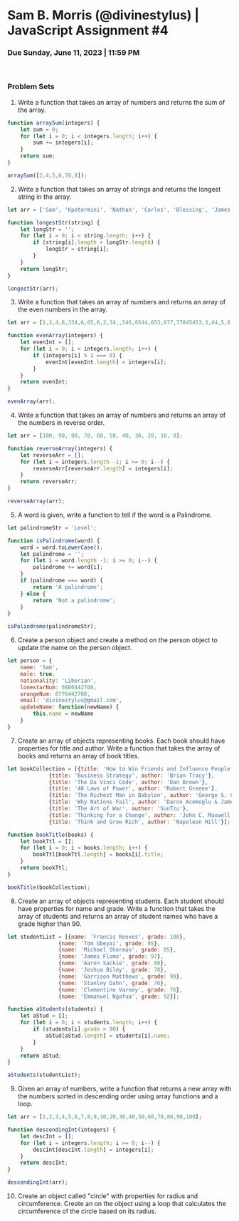 # <strong> Sam B. Morris (@divinestylus) </strong> | JavaScript Assignment #4 
### Due Sunday, June 11, 2023 | 11:59 PM
<br>

### <strong> Problem Sets </strong>

1. Write a function that takes an array of numbers and returns the sum of the array.

```js
function arraySum(integers) {
    let sum = 0;
    for (let i = 0; i < integers.length; i++) {
        sum += integers[i];
    }
    return sum;
}

arraySum([2,4,5,6,78,8]);
```

2. Write a function that takes an array of strings and returns the longest string in the array.

```js
let arr = ['Sam', 'Kpetermini', 'Nathan', 'Carlos', 'Blessing', 'James', 'Albin','Ben', 'Emmanuel'];

function longestStr(string) {
    let longStr = '';
    for (let i = 0; i < string.length; i++) {
        if (string[i].length > longStr.length) {
            longStr = string[i];
        }
    }
    return longStr;
}

longestStr(arr);
```

3. Write a function that takes an array of numbers and returns an array of the even numbers in the array.

```js
let arr = [1,2,4,6,334,6,65,6,2,34,,546,6544,653,677,77845453,3,44,5,6,65765,67566];

function evenArray(integers) {
    let evenInt = [];
    for (let i = 0; i < integers.length; i++) {
        if (integers[i] % 2 === 0) {
            evenInt[evenInt.length] = integers[i];
        }
    }
    return evenInt;
}

evenArray(arr);
```

4. Write a function that takes an array of numbers and returns an array of the numbers in reverse order.

```js
let arr = [100, 90, 80, 70, 60, 50, 40, 30, 20, 10, 0];

function reverseArray(integers) {
    let reverseArr = [];
    for (let i = integers.length -1; i >= 0; i--) {
        reverseArr[reverseArr.length] = integers[i];
    }
    return reverseArr;
}

reverseArray(arr);
```

5. A word is given, write a function to tell if the word is a Palindrome.

```js
let palindromeStr = 'Level';

function isPalindrome(word) {
    word = word.toLowerCase();
    let palindrome = '';
    for (let i = word.length -1; i >= 0; i--) {
        palindrome += word[i];
    }
    if (palindrome === word) {
        return 'A palindrome';
    } else {
        return 'Not a palindrome';
    }
}

isPalindrome(palindromeStr);
```

6. Create a person object and create a method on the person object to update the name on the person object.

```js
let person = {
    name: 'Sam',
    male: true,
    nationality: 'Liberian',
    lonestarNum: 0880442708,
    orangeNum: 0776442708,
    email: 'divinestylus@gmail.com',
    updateName: function(newName) {
        this.name = newName
    }
}
```

7. Create an array of objects representing books. Each book should have properties for title and author. Write a function that takes the array of books and returns an array of book titles.

```js
let bookCollection = [{title: 'How to Win Friends and Influence People', author: 'Dale Carnegie'},
             {title: 'Business Strategy', author: 'Brian Tracy'},
             {title: 'The Da Vinci Code', author: 'Dan Brown'},
             {title: '48 Laws of Power', author: 'Robert Greene'},
             {title: 'The Richest Man in Babylon', author: 'George S. Clason'},
             {title: 'Why Nations Fail', author: 'Daron Acemoglu & James A. Robinson'},
             {title: 'The Art of War', author: 'SunTzu'},
             {title: 'Thinking for a Change', author: 'John C. Maxwell'},
             {title: 'Think and Grow Rich', author: 'Napoleon Hill'}];

function bookTitle(books) {
    let bookTtl = [];
    for (let i = 0; i < books.length; i++) {
        bookTtl[bookTtl.length] = books[i].title;
    }
    return bookTtl;
}

bookTitle(bookCollection);
```

8. Create an array of objects representing students. Each student should have properties for name and grade. Write a function that takes the array of students and returns an array of student names who have a grade higher than 90.

```js
let studentList = [{name: 'Francis Reeves', grade: 100},
                {name: 'Tom Gbeyai', grade: 95},
                {name: 'Michael Sherman', grade: 85},
                {name: 'James Flomo', grade: 97},
                {name: 'Aaron Sackie', grade: 88},
                {name: 'Joshua Biley', grade: 78},
                {name: 'Garrison Matthews', grade: 99},
                {name: 'Stanley Dahn', grade: 70},
                {name: 'Clementine Varney', grade: 76},
                {name: 'Emmanuel Ngafua', grade: 92}];

function aStudents(students) {
    let aStud = [];
    for (let i = 0; i < students.length; i++) {
        if (students[i].grade > 90) {
            aStud[aStud.length] = students[i].name;
        }
    }
    return aStud;
}

aStudents(studentList);
```

9. Given an array of numbers, write a function that returns a new array with the numbers sorted in descending order using array functions and a loop.

```js
let arr = [1,2,3,4,5,6,7,8,9,10,20,30,40,50,60,70,80,90,100];

function descendingInt(integers) {
    let descInt = [];
    for (let i = integers.length; i >= 0; i--) {
        descInt[descInt.length] = integers[i];
    }
    return descInt;
}

descendingInt(arr);
```

10. Create an object called "circle" with properties for radius and circumference. Create an on the object using a loop that calculates the circumference of the circle based on its radius.

```js

```
